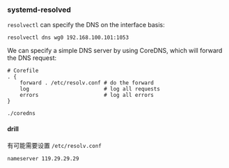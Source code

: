 ### systemd-resolved

`resolvectl` can specify the DNS on the interface basis:

```shell
resolvectl dns wg0 192.168.100.101:1053
```

We can specify a simple DNS server by using CoreDNS, which will forward the DNS request:

```
# Corefile
. {
	forward . /etc/resolv.conf # do the forward
    log                        # log all requests
    errors                     # log all errors
}
```

```
./coredns
```

#### drill

有可能需要设置 `/etc/resolv.conf`

```
nameserver 119.29.29.29
```

